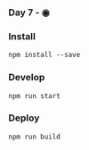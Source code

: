 ### Day 7 - ◉


### Install
`npm install --save`

### Develop
`npm run start`

### Deploy
`npm run build`
